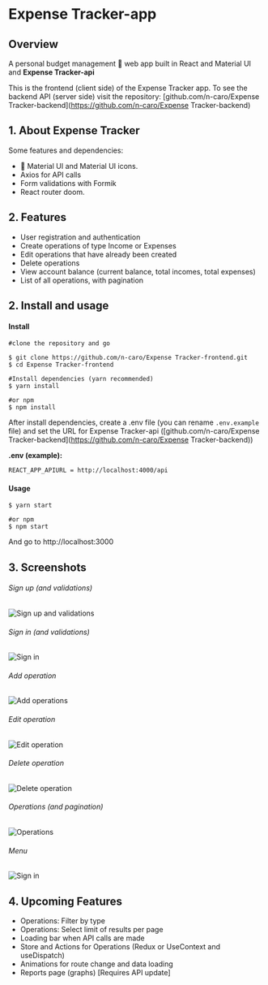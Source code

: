# Expense Tracker-app

## Overview

A personal budget management 💸 web app built in React and Material UI and **Expense Tracker-api**

This is the frontend (client side) of the Expense Tracker app. To see the backend API (server side) visit the repository: [github.com/n-caro/Expense Tracker-backend](https://github.com/n-caro/Expense Tracker-backend)

## 1. About Expense Tracker

Some features and dependencies:

- 🎨 Material UI and Material UI icons.
- Axios for API calls
- Form validations with Formik
- React router doom.

## 2. Features

- User registration and authentication
- Create operations of type Income or Expenses
- Edit operations that have already been created
- Delete operations
- View account balance (current balance, total incomes, total expenses)
- List of all operations, with pagination

## 2. Install and usage

#### Install

```shell
#clone the repository and go

$ git clone https://github.com/n-caro/Expense Tracker-frontend.git
$ cd Expense Tracker-frontend

#Install dependencies (yarn recommended)
$ yarn install

#or npm
$ npm install
```

After install dependencies, create a .env file (you can rename `.env.example` file) and set the URL for Expense Tracker-api ([github.com/n-caro/Expense Tracker-backend](https://github.com/n-caro/Expense Tracker-backend))

**.env (example):**

```
REACT_APP_APIURL = http://localhost:4000/api
```

#### Usage

```shell
$ yarn start

#or npm
$ npm start
```

And go to http://localhost:3000

## 3. Screenshots

###### Sign up (and validations)

![Sign up and validations](docs/resources/signUp-validations.gif)

###### Sign in (and validations)

![Sign in](docs/resources/login.gif)

###### Add operation

![Add operations](docs/resources/addOperation.gif)

###### Edit operation

![Edit operation](docs/resources/edit.gif)

###### Delete operation

![Delete operation](docs/resources/delete.gif)

###### Operations (and pagination)

![Operations](docs/resources/operations.gif)

###### Menu

![Sign in](docs/resources/actions-logout.gif)

## 4. Upcoming Features

- Operations: Filter by type
- Operations: Select limit of results per page
- Loading bar when API calls are made
- Store and Actions for Operations (Redux or UseContext and useDispatch)
- Animations for route change and data loading
- Reports page (graphs) [Requires API update]
